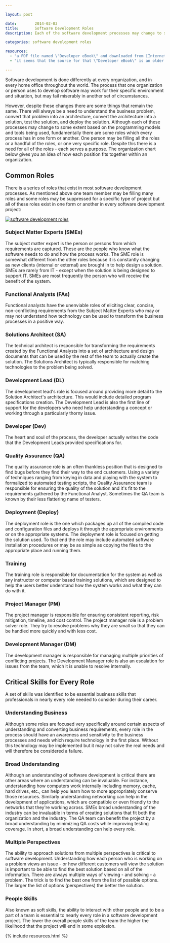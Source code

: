 ```yaml
---

layout: post

date:        2014-02-03
title:       Software Development Roles
description: Each of the software development processes may change to some extent, but fundamentally there are some roles which every process has in one form or another.

categories: software development roles

resources:
  - "a PDF file named \"Developer eBook\" and downloaded from [Internet.com](http://www.internet.com) (deleted in the meantime)"
  - "it seems that the source for that \"Developer eBook\" is an older article from [Developer.com](http://www.developer.com/mgmt/article.php/3490871/Cracking-the-Code-Breaking-Down-the-Software-Development-Roles.htm) web site, and the author is [Robert Bogue](mailto:Robert.Bogue@CroweChizek.com)"

---
```



Software development is done differently at every organization, and in every home office throughout the world.
The process that one organization or person uses to develop software may work for their specific environment and situation,
but may fail miserably in another set of circumstances.

However, despite these changes there are some things that remain the same. There will always be a need to understand the business problem,
convert that problem into an architecture, convert the architecture into a solution, test the solution, and deploy the solution.
Although each of these processes may change to some extent based on the programming models and tools being used, fundamentally there are some roles
which every process has in one form or another.
One person may be filling all the roles or a handful of the roles, or one very specific role.
Despite this there is a need for all of the roles - each serves a purpose.
The organization chart below gives you an idea of how each position fits together within an organization.


## Common Roles

There is a series of roles that exist in most software development processes.
As mentioned above one team member may be filling many roles and some roles may be suppressed for a specific type of project
but all of these roles exist in one form or another in every software development project:

[![software development roles]({{site.images}}{{page.url}}software-development-roles.png)]({{site.images}}{{page.url}}software-development-roles.png)

### Subject Matter Experts (SMEs)

The subject matter expert is the person or persons from which requirements are captured.
These are the people who know what the software needs to do and how the process works.
The SME role is somewhat different from the other roles because it is constantly changing as
new clients (internal or external) are brought in to help design a solution.
SMEs are rarely from IT - except when the solution is being designed to support IT.
SMEs are most frequently the person who will receive the benefit of the system.


### Functional Analysts (FAs)

Functional analysts have the unenviable roles of eliciting clear, concise, non-conflicting requirements from the Subject Matter Experts
who may or may not understand how technology can be used to transform the business processes in a positive way.


### Solutions Architect (SA)

The technical architect is responsible for transforming the requirements created by the Functional Analysts
into a set of architecture and design documents that can be used by the rest of the team to actually create the solution.
The Solutions Architect is typically responsible for matching technologies to the problem being solved.


### Development Lead (DL)

The development lead's role is focused around providing more detail to the Solution Architect's architecture.
This would include detailed program specifications creation.
The Development Lead is also the first line of support for the developers who need help understanding a concept or working through a particularly thorny issue.


### Developer (Dev)

The heart and soul of the process, the developer actually writes the code that the Development Leads provided specifications for.


### Quality Assurance (QA)

The quality assurance role is an often thankless position that is designed to find bugs before they find their way to the end customers.
Using a variety of techniques ranging from keying in data and playing with the system to formalized to automated testing scripts,
the Quality Assurance team is responsible for ensuring the quality of the solution and it's fit to the requirements gathered by the Functional Analyst.
Sometimes the QA team is known by their less flattering name of testers.


### Deployment (Deploy)

The deployment role is the one which packages up all of the compiled code and configuration files and deploys it through the appropriate environments or on the appropriate systems.
The deployment role is focused on getting the solution used.
To that end the role may include automated software installation procedures or may be as simple as copying the files to the appropriate place and running them.


### Training

The training role is responsible for documentation for the system as well as any instructor or computer based training solutions,
which are designed to help the users better understand how the system works and what they can do with it.


### Project Manager (PM)

The project manager is responsible for ensuring consistent reporting, risk mitigation, timeline, and cost control.
The project manager role is a problem solver role.
They try to resolve problems why they are small so that they can be handled more quickly and with less cost.


### Development Manager (DM)

The development manager is responsible for managing multiple priorities of conflicting projects.
The Development Manager role is also an escalation for issues from the team, which it is unable to resolve internally.


## Critical Skills for Every Role

A set of skills was identified to be essential business skills that professionals in nearly every role needed to consider during their career.


### Understanding Business

Although some roles are focused very specifically around certain aspects of understanding and converting business requirements,
every role in the process should have an awareness and sensitivity to the business processes and needs which require technology in the first place.
Without this technology may be implemented but it may not solve the real needs and will therefore be considered a failure.


### Broad Understanding

Although an understanding of software development is critical there are other areas where an understanding can be invaluable.
For instance, understanding how computers work internally including memory, cache, hard drives, etc.,
can help you learn how to more appropriately conserve those resources.
Similarly understanding networking can help in the development of applications,
which are compatible or even friendly to the networks that they're working across.
SMEs broad understanding of the industry can be invaluable in terms of creating solutions that fit both the organization and the industry.
The QA team can benefit the project by a broad understanding by minimizing QA costs while improving testing coverage.
In short, a broad understanding can help every role.


### Multiple Perspectives

The ability to approach solutions from multiple perspectives is critical to software development.
Understanding how each person who is working on a problem views an issue - or how different customers will view the solution
is important to be able to find the best solution based on all of the information.
There are always multiple ways of viewing - and solving - a problem.
The trick is to find the best one from the list of possible options.
The larger the list of options (perspectives) the better the solution.


### People Skills

Also known as soft skills, the ability to interact with other people and to be a part of a team is essential to nearly every role in a software development project.
The lower the overall people skills of the team the higher the likelihood that the project will end in some explosion.

{% include resources.html %}
